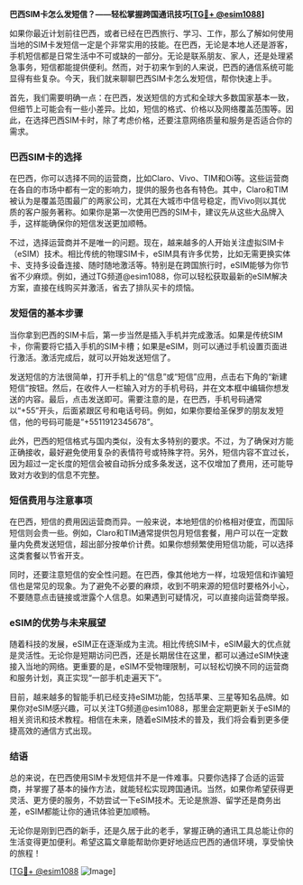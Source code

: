 **巴西SIM卡怎么发短信？——轻松掌握跨国通讯技巧[[TG💪+ @esim1088](https://t.me/s/esim1088)]**

如果你最近计划前往巴西，或者已经在巴西旅行、学习、工作，那么了解如何使用当地的SIM卡发短信一定是个非常实用的技能。在巴西，无论是本地人还是游客，手机短信都是日常生活中不可或缺的一部分。无论是联系朋友、家人，还是处理紧急事务，短信都能提供便利。然而，对于初来乍到的人来说，巴西的通信系统可能显得有些复杂。今天，我们就来聊聊巴西SIM卡怎么发短信，帮你快速上手。

首先，我们需要明确一点：在巴西，发送短信的方式和全球大多数国家基本一致，但细节上可能会有一些小差异。比如，短信的格式、价格以及网络覆盖范围等。因此，在选择巴西SIM卡时，除了考虑价格，还要注意网络质量和服务是否适合你的需求。

### 巴西SIM卡的选择

在巴西，你可以选择不同的运营商，比如Claro、Vivo、TIM和Oi等。这些运营商在各自的市场中都有一定的影响力，提供的服务也各有特色。其中，Claro和TIM被认为是覆盖范围最广的两家公司，尤其在大城市中信号稳定，而Vivo则以其优质的客户服务著称。如果你是第一次使用巴西的SIM卡，建议先从这些大品牌入手，这样能确保你的短信发送更加顺畅。

不过，选择运营商并不是唯一的问题。现在，越来越多的人开始关注虚拟SIM卡（eSIM）技术。相比传统的物理SIM卡，eSIM具有许多优势，比如无需更换实体卡、支持多设备连接、随时随地激活等。特别是在跨国旅行时，eSIM能够为你节省不少麻烦。例如，通过TG频道@esim1088，你可以轻松获取最新的eSIM解决方案，直接在线购买并激活，省去了排队买卡的烦恼。

### 发短信的基本步骤

当你拿到巴西的SIM卡后，第一步当然是插入手机并完成激活。如果是传统SIM卡，你需要将它插入手机的SIM卡槽；如果是eSIM，则可以通过手机设置页面进行激活。激活完成后，就可以开始发送短信了。

发送短信的方法很简单，打开手机上的“信息”或“短信”应用，点击右下角的“新建短信”按钮。然后，在收件人一栏输入对方的手机号码，并在文本框中编辑你想发送的内容。最后，点击发送即可。需要注意的是，在巴西，手机号码通常以“+55”开头，后面紧跟区号和电话号码。例如，如果你要给圣保罗的朋友发短信，他的号码可能是“+5511912345678”。

此外，巴西的短信格式与国内类似，没有太多特别的要求。不过，为了确保对方能正确接收，最好避免使用复杂的表情符号或特殊字符。另外，短信内容不宜过长，因为超过一定长度的短信会被自动拆分成多条发送，这不仅增加了费用，还可能导致对方收到的信息不完整。

### 短信费用与注意事项

在巴西，短信的费用因运营商而异。一般来说，本地短信的价格相对便宜，而国际短信则会贵一些。例如，Claro和TIM通常提供包月短信套餐，用户可以在一定数量内免费发送短信，超出部分按单价计费。如果你想频繁使用短信功能，可以选择这类套餐以节省开支。

同时，还要注意短信的安全性问题。在巴西，像其他地方一样，垃圾短信和诈骗短信也是常见的现象。为了避免不必要的麻烦，收到不明来源的短信时要格外小心，不要随意点击链接或泄露个人信息。如果遇到可疑情况，可以直接向运营商举报。

### eSIM的优势与未来展望

随着科技的发展，eSIM正在逐渐成为主流。相比传统SIM卡，eSIM最大的优点就是灵活性。无论你是短期访问巴西，还是长期居住在这里，都可以通过eSIM快速接入当地的网络。更重要的是，eSIM不受物理限制，可以轻松切换不同的运营商和服务计划，真正实现“一部手机走遍天下”。

目前，越来越多的智能手机已经支持eSIM功能，包括苹果、三星等知名品牌。如果你对eSIM感兴趣，可以关注TG频道@esim1088，那里会定期更新关于eSIM的相关资讯和技术教程。相信在未来，随着eSIM技术的普及，我们将会看到更多便捷高效的通信方式出现。

### 结语

总的来说，在巴西使用SIM卡发短信并不是一件难事。只要你选择了合适的运营商，并掌握了基本的操作方法，就能轻松实现跨国通讯。当然，如果你希望获得更灵活、更方便的服务，不妨尝试一下eSIM技术。无论是旅游、留学还是商务出差，eSIM都能让你的通讯体验更加顺畅。

无论你是刚到巴西的新手，还是久居于此的老手，掌握正确的通讯工具总能让你的生活变得更加便利。希望这篇文章能帮助你更好地适应巴西的通信环境，享受愉快的旅程！

[[TG💪+ @esim1088](https://t.me/s/esim1088) ![Image](https://i.postimg.cc/4NQfJmqS/Snipaste-2025-05-13-00-14-12.png)]